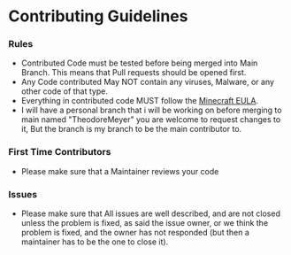# Contributing Guidelines

### Rules
- Contributed Code must be tested before being merged into Main Branch. This means that Pull requests should be opened first.
- Any Code contributed May NOT contain any viruses, Malware, or any other code of that type.
- Everything in contributed code MUST follow the [Minecraft EULA](https://www.minecraft.net/en-us/eula).
- I will have a personal branch that i will be working on before merging to main named "TheodoreMeyer" you are welcome to request changes to it, But the branch is my branch to be the main contributor to.

### First Time Contributors
- Please make sure that a Maintainer reviews your code

### Issues
- Please make sure that All issues are well described, and are not closed unless the problem is fixed, as said the issue owner, or we think the problem is fixed, and the owner has not responded (but then
      a maintainer has to be the one to close it).
